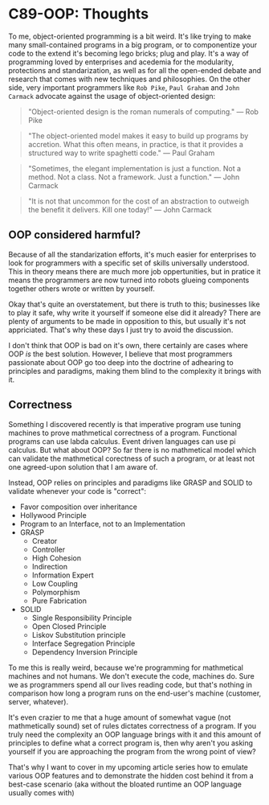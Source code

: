 # C89-OOP: Thoughts

To me, object-oriented programming is a bit weird. It's like trying to make
many small-contained programs in a big program, or to componentize your code to
the extend it's becoming lego bricks; plug and play. It's a way of programming
loved by enterprises and acedemia for the modularity, protections and
standarization, as well as for all the open-ended debate and research that
comes with new techniques and philosophies. On the other side, very important
programmers like `Rob Pike`, `Paul Graham` and `John Carmack`
advocate against the usage of object-oriented design:

> "Object-oriented design is the roman numerals of computing." — Rob Pike

> "The object-oriented model makes it easy to build up programs by accretion.
> What this often means, in practice, is that it provides a structured way to
> write spaghetti code." — Paul Graham

> "Sometimes, the elegant implementation is just a function. Not a method. Not
> a class. Not a framework. Just a function." — John Carmack

> "It is not that uncommon for the cost of an abstraction to outweigh the
> benefit it delivers. Kill one today!" — John Carmack

## OOP considered harmful?

Because of all the standarization efforts, it's much easier for enterprises to
look for programmers with a specific set of skills universally understood. This
in theory means there are much more job oppertunities, but in pratice it means
the programmers are now turned into robots glueing components together others
wrote or written by yourself.

Okay that's quite an overstatement, but there is truth to this; businesses like
to play it safe, why write it yourself if someone else did it already? There
are plenty of arguments to be made in opposition to this, but usually it's not
appriciated. That's why these days I just try to avoid the discussion.

I don't think that OOP is bad on it's own, there certainly are cases where OOP
_is_ the best solution. However, I believe that most programmers passionate
about OOP go too deep into the doctrine of adhearing to principles and
paradigms, making them blind to the complexity it brings with it.

## Correctness

Something I discovered recently is that imperative program use tuning machines
to prove mathmetical correctness of a program. Functional programs can use
labda calculus. Event driven languages can use pi calculus. But what about OOP?
So far there is no mathmetical model which can validate the mathmetical
corectness of such a program, or at least not one agreed-upon solution that I
am aware of.

Instead, OOP relies on principles and paradigms like GRASP and SOLID to
validate whenever your code is "correct":

- Favor composition over inheritance
- Hollywood Principle
- Program to an Interface, not to an Implementation
- GRASP
    - Creator
    - Controller
    - High Cohesion
    - Indirection
    - Information Expert
    - Low Coupling
    - Polymorphism
    - Pure Fabrication
- SOLID
    - Single Responsibility Principle
    - Open Closed Principle
    - Liskov Substitution principle
    - Interface Segregation Principle
    - Dependency Inversion Principle

To me this is really weird, because we're programming for mathmetical machines
and not humans. We don't execute the code, machines do. Sure we as programmers
spend all our lives reading code, but that's nothing in comparison how long a
program runs on the end-user's machine (customer, server, whatever).

It's even crazier to me that a huge amount of somewhat vague (not mathmetically
sound) set of rules dictates correctness of a program. If you truly need the
complexity an OOP language brings with it and this amount of principles to
define what a correct program is, then why aren't you asking yourself if you
are approaching the program from the wrong point of view?

That's why I want to cover in my upcoming article series how to emulate various
OOP features and to demonstrate the hidden cost behind it from a best-case
scenario (aka without the bloated runtime an OOP language usually comes with)
